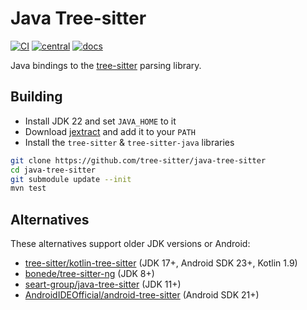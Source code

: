  # Java Tree-sitter

[![CI][ci]](https://github.com/tree-sitter/java-tree-sitter/actions/workflows/ci.yml)
[![central][central]](https://central.sonatype.com/artifact/io.github.tree-sitter/jtreesitter)
[![docs][docs]](https://tree-sitter.github.io/java-tree-sitter/)

Java bindings to the [tree-sitter] parsing library.

## Building

- Install JDK 22 and set `JAVA_HOME` to it
- Download [jextract] and add it to your `PATH`
- Install the `tree-sitter` & `tree-sitter-java` libraries

```bash
git clone https://github.com/tree-sitter/java-tree-sitter
cd java-tree-sitter
git submodule update --init
mvn test
```

## Alternatives

These alternatives support older JDK versions or Android:

- [tree-sitter/kotlin-tree-sitter](https://github.com/tree-sitter/kotlin-tree-sitter) (JDK 17+, Android SDK 23+, Kotlin 1.9)
- [bonede/tree-sitter-ng](https://github.com/bonede/tree-sitter-ng) (JDK 8+)
- [seart-group/java-tree-sitter](https://github.com/seart-group/java-tree-sitter) (JDK 11+)
- [AndroidIDEOfficial/android-tree-sitter](https://github.com/AndroidIDEOfficial/android-tree-sitter) (Android SDK 21+)

[tree-sitter]: https://tree-sitter.github.io/tree-sitter/
[ci]: https://img.shields.io/github/actions/workflow/status/tree-sitter/java-tree-sitter/ci.yml?logo=github&label=CI
[central]: https://img.shields.io/maven-central/v/io.github.tree-sitter/jtreesitter?logo=sonatype&label=Maven%20Central
[docs]: https://img.shields.io/github/deployments/tree-sitter/java-tree-sitter/github-pages?logo=githubpages&label=API%20Docs
[FFM]: https://docs.oracle.com/en/java/javase/22/core/foreign-function-and-memory-api.html
[jextract]: https://jdk.java.net/jextract/
